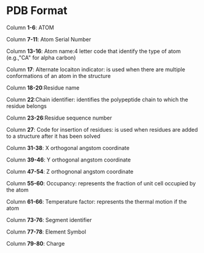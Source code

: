 # PDB Format
Column **1-6**: ATOM

Column **7-11**: Atom Serial Number

Column **13-16**: Atom name:4 letter code that identify the type of atom (e.g.,"CA" for alpha carbon)

Column **17**: Alternate locaiton indicator: is used when there are multiple conformations of an atom in the structure

Column **18-20**:Residue name

Column **22**:Chain identifier: identifies the polypeptide chain to which the residue belongs

Column **23-26**:Residue sequence number

Column **27**: Code for insertion of residues: is used when residues are added to a structure after it has been solved

Column **31-38**: X orthogonal angstom coordinate

Column **39-46**: Y orthogonal angstom coordinate

Column **47-54**: Z orthognonal angstom coordinate

Column **55-60**: Occupancy: represents the fraction of unit cell occupied by the atom

Column **61-66**: Temperature factor: represents the thermal motion if the atom

Column **73-76**: Segment identifier

Column **77-78**: Element Symbol

Column **79-80**: Charge

